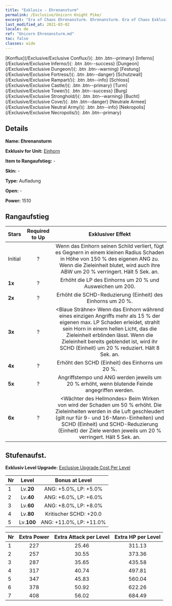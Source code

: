 ```yaml
---
title: "Exklusiv - Ehrenansturm"
permalink: /Exclusive/Unicorn Knight Pike/
excerpt: "Era of Chaos Ehrenansturm. Ehrenansturm. Era of Chaos Exklusiv Ehrenansturm. Einhorn Exklusiv."
last_modified_at: 2021-03-02
locale: de
ref: "Unicorn Ehrenansturm.md"
toc: false
classes: wide
---
```

 [Konflux](/Exclusive/Exclusive Conflux/){: .btn .btn--primary} [Inferno](/Exclusive/Exclusive Inferno/){: .btn .btn--success} [Dungeon](/Exclusive/Exclusive Dungeon/){: .btn .btn--warning} [Festung](/Exclusive/Exclusive Fortress/){: .btn .btn--danger} [Schutzwall](/Exclusive/Exclusive Rampart/){: .btn .btn--info} [Schloss](/Exclusive/Exclusive Castle/){: .btn .btn--primary} [Turm](/Exclusive/Exclusive Tower/){: .btn .btn--success} [Burg](/Exclusive/Exclusive Stronghold/){: .btn .btn--warning} [Bucht](/Exclusive/Exclusive Cove/){: .btn .btn--danger} [Neutrale Armee](/Exclusive/Exclusive Neutral Army/){: .btn .btn--info} [Nekropolis](/Exclusive/Exclusive Necropolis/){: .btn .btn--primary} 

## Details
 **Name: Ehrenansturm** 

 **Exklusiv for Unit:** [Einhorn](/units/Unicorn/) 

 **Item to Rangaufstieg:** -

 **Skin:** -

 **Type:** Aufladung

 **Open:** -

 **Power:** 1510

## Rangaufstieg

  |     Stars    |  Required to Up | Exklusiver Effekt |
  |:-------------|:---------------:|:---------------:|
  |  Initial  | ? | <Schildreflexion> Wenn das Einhorn seinen Schild verliert, fügt es Gegnern in einem kleinen Radius Schaden in Höhe von 150 % des eigenen ANG zu. Wenn die Zieleinheit blutet, wird auch ihre ABW um 20 % verringert. Hält 5 Sek. an. |
  | **1x** <i class="fas fa-star"/> | ? | Erhöht die LP des Einhorns um 20 % und Ausweichen um 200. |
  | **2x** <i class="fas fa-star"/> | ? | Erhöht die SCHD-Reduzierung (Einheit) des Einhorns um 20 %. |
  | **3x** <i class="fas fa-star"/> | ? | <Blaue Strähne> Wenn das Einhorn während eines einzigen Angriffs mehr als 15 % der eigenen max. LP Schaden erleidet, strahlt sein Horn in einem hellen Licht, das die Zieleinheit erblinden lässt. Wenn die Zieleinheit bereits geblendet ist, wird ihr SCHD (Einheit) um 20 % reduziert. Hält 8 Sek. an. |
  | **4x** <i class="fas fa-star"/> | ? | Erhöht den SCHD (Einheit) des Einhorns um 20 %. |
  | **5x** <i class="fas fa-star"/> | ? | Angriffstempo und ANG werden jeweils um 20 % erhöht, wenn blutende Feinde angegriffen werden. |
  | **6x** <i class="fas fa-star"/> | ? | <Wächter des Hellmondes> Beim Wirken von <Schildreflexion> wird der Schaden um 50 % erhöht. Die Zieleinheiten werden in die Luft geschleudert (gilt nur für 9- und 16-Mann-Einheiten) und SCHD (Einheit) und SCHD-Reduzierung (Einheit) der Ziele werden jeweils um 20 % verringert. Hält 5 Sek. an. |


## Stufenaufst.
 **Exklusiv Level Upgrade:** [Exclusive Upgrade Cost Per Level](/Exclusive/ExclusiveUpgradeCostPerLevel/)

  |  Nr  |   Level  | Bonus at Level |
  |:-----|:--------:|:--------------:|
  | 1 | Lv.**20** | ANG: +5.0%, LP: +5.0% |
  | 2 | Lv.**40** | ANG: +6.0%, LP: +6.0% |
  | 3 | Lv.**60** | ANG: +8.0%, LP: +8.0% |
  | 4 | Lv.**80** | Kritischer SCHD: +20.0 |
  | 5 | Lv.**100** | ANG: +11.0%, LP: +11.0% |


  |  Nr  |  Extra Power | Extra Attack per Level | Extra HP per Level |
  |:-----|:--------:|:--------:|:--------:|
  | 1 | 227 | 25.46 | 311.13 |
  | 2 | 257 | 30.55 | 373.36 |
  | 3 | 287 | 35.65 | 435.58 |
  | 4 | 317 | 40.74 | 497.81 |
  | 5 | 347 | 45.83 | 560.04 |
  | 6 | 378 | 50.92 | 622.26 |
  | 7 | 408 | 56.02 | 684.49 |


